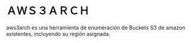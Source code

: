 # ＡＷＳ３ＡＲＣＨ
aws3arch es una herramienta de enumeración de Buckets S3 de amazon existentes, incluyendo su región asignada.
